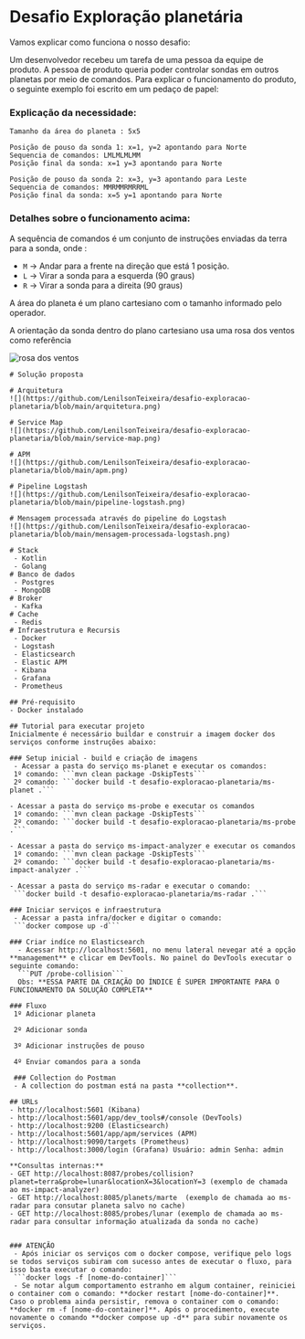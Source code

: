 # Desafio Exploração planetária

Vamos explicar como funciona o nosso desafio:

Um desenvolvedor recebeu um tarefa de uma pessoa da equipe de produto. A pessoa de produto queria poder controlar sondas em outros planetas por meio de comandos. Para explicar o funcionamento do produto, o seguinte exemplo foi escrito em um pedaço de papel:

### Explicação da necessidade:
```
Tamanho da área do planeta : 5x5

Posição de pouso da sonda 1: x=1, y=2 apontando para Norte
Sequencia de comandos: LMLMLMLMM
Posição final da sonda: x=1 y=3 apontando para Norte

Posição de pouso da sonda 2: x=3, y=3 apontando para Leste
Sequencia de comandos: MMRMMRMRRML
Posição final da sonda: x=5 y=1 apontando para Norte
```

### Detalhes sobre o funcionamento acima:

A sequência de comandos é um conjunto de instruções enviadas da terra para a sonda, onde :
- `M` -> Andar para a frente na direção que está 1 posição.
- `L` -> Virar a sonda para a esquerda (90 graus)
- `R` -> Virar a sonda para a direita (90 graus)

A área do planeta é um plano cartesiano com o tamanho informado pelo operador.

A orientação da sonda dentro do plano cartesiano usa uma rosa dos ventos como referência

![rosa dos ventos](http://i.imgur.com/li8Ae5L.png "Rosa dos Ventos")



```
# Solução proposta

# Arquitetura
![](https://github.com/LenilsonTeixeira/desafio-exploracao-planetaria/blob/main/arquitetura.png)

# Service Map
![](https://github.com/LenilsonTeixeira/desafio-exploracao-planetaria/blob/main/service-map.png)

# APM
![](https://github.com/LenilsonTeixeira/desafio-exploracao-planetaria/blob/main/apm.png)

# Pipeline Logstash
![](https://github.com/LenilsonTeixeira/desafio-exploracao-planetaria/blob/main/pipeline-logstash.png)

# Mensagem processada através do pipeline do Logstash
![](https://github.com/LenilsonTeixeira/desafio-exploracao-planetaria/blob/main/mensagem-processada-logstash.png)

# Stack
 - Kotlin
 - Golang
# Banco de dados
 - Postgres
 - MongoDB
# Broker
 - Kafka
# Cache
 - Redis
# Infraestrutura e Recursis
 - Docker
 - Logstash
 - Elasticsearch
 - Elastic APM
 - Kibana
 - Grafana
 - Prometheus

## Pré-requisito
- Docker instalado

## Tutorial para executar projeto
Inicialmente é necessário buildar e construir a imagem docker dos serviços conforme instruções abaixo:

### Setup inicial - build e criação de imagens
 - Acessar a pasta do serviço ms-planet e executar os comandos: 
 1º comando: ```mvn clean package -DskipTests```
 2º comando: ```docker build -t desafio-exploracao-planetaria/ms-planet .```  

- Acessar a pasta do serviço ms-probe e executar os comandos
 1º comando: ```mvn clean package -DskipTests```
 2º comando: ```docker build -t desafio-exploracao-planetaria/ms-probe .``` 

- Acessar a pasta do serviço ms-impact-analyzer e executar os comandos
 1º comando: ```mvn clean package -DskipTests```
 2º comando: ```docker build -t desafio-exploracao-planetaria/ms-impact-analyzer .``` 

- Acessar a pasta do serviço ms-radar e executar o comando:
 ```docker build -t desafio-exploracao-planetaria/ms-radar .```

### Iniciar serviços e infraestrutura
 - Acessar a pasta infra/docker e digitar o comando:
 ```docker compose up -d```

### Criar indíce no Elasticsearch
  - Acessar http://localhost:5601, no menu lateral nevegar até a opção **management** e clicar em DevTools. No painel do DevTools executar o seguinte comando: 
  ```PUT /probe-collision```
  Obs: **ESSA PARTE DA CRIAÇÃO DO ÍNDICE É SUPER IMPORTANTE PARA O FUNCIONAMENTO DA SOLUÇÃO COMPLETA**

### Fluxo 
 1º Adicionar planeta
 
 2º Adicionar sonda
 
 3º Adicionar instruções de pouso
 
 4º Enviar comandos para a sonda
 
 ### Collection do Postman
 - A collection do postman está na pasta **collection**.

## URLs
- http://localhost:5601 (Kibana)
- http://localhost:5601/app/dev_tools#/console (DevTools)
- http://localhost:9200 (Elasticsearch)
- http://localhost:5601/app/apm/services (APM)
- http://localhost:9090/targets (Prometheus)
- http://localhost:3000/login (Grafana) Usuário: admin Senha: admin 

**Consultas internas:**
- GET http://localhost:8087/probes/collision?planet=terra&probe=lunar&locationX=3&locationY=3 (exemplo de chamada ao ms-impact-analyzer)
- GET http://localhost:8085/planets/marte  (exemplo de chamada ao ms-radar para consutar planeta salvo no cache)
- GET http://localhost:8085/probes/lunar (exemplo de chamada ao ms-radar para consultar informação atualizada da sonda no cache)


### ATENÇÃO
 - Após iniciar os serviços com o docker compose, verifique pelo logs se todos serviços subiram com sucesso antes de executar o fluxo, para isso basta executar o comando:
 ```docker logs -f [nome-do-container]```
 - Se notar algum comportamento estranho em algum container, reiniciei o container com o comando: **docker restart [nome-do-container]**. Caso o problema ainda persistir, remova o container com o comando: **docker rm -f [nome-do-container]**. Após o procedimento, execute novamente o comando **docker compose up -d** para subir novamente os serviços.

